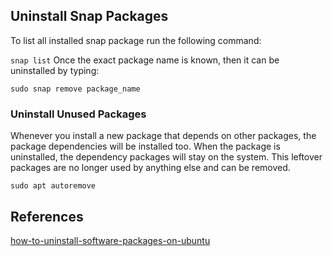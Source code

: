 
## Uninstall Snap Packages
To list all installed snap package run the following command:

`snap list`
Once the exact package name is known, then it can be uninstalled by typing:

`sudo snap remove package_name`

### Uninstall Unused Packages
Whenever you install a new package that depends on other packages, the package dependencies will be installed too. When the package is uninstalled, the dependency packages will stay on the system. This leftover packages are no longer used by anything else and can be removed.

`sudo apt autoremove`

## References 
[how-to-uninstall-software-packages-on-ubuntu](https://linuxize.com/post/how-to-uninstall-software-packages-on-ubuntu/)